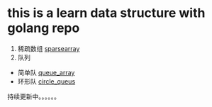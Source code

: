 # this is a learn data structure with golang repo
1. 稀疏数组 [sparsearray](https://github.com/miiniper/data_structure/blob/master/sparsearray.go)
2. 队列
 - 简单队 [queue_array](https://github.com/miiniper/data_structure/blob/master/queuearray.go)
 - 环形队 [circle_queus](https://github.com/miiniper/data_structure/blob/master/circle_queue.go)

持续更新中。。。。。。




